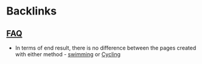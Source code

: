 
# Backlinks
## [FAQ](<FAQ.md>)
- In terms of end result, there is no difference between the pages created with either method - [swimming](<swimming.md>) or [Cycling](<Cycling.md>)

